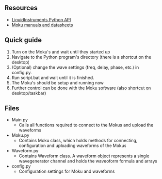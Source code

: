 ## Resources
* [LiquidInstruments Python API](https://www.liquidinstruments.com/products/apis/python-api/)
* [Moku manuals and datasheets](https://www.liquidinstruments.com/resources/supporting-material/product-documentation/)

## Quick guide
1. Turn on the Moku's and wait until they started up
2. Navigate to the Python program's directory (there is a shortcut on the desktop)
3. (Optional) change the wave settings (freq, delay, phase, etc.) in config.py. 
4. Run script.bat and wait until it is finished.
5. The Moku's should be setup and running now
6. Further control can be done with the Moku software (also shortcut on desktop/taskbar)

## Files
* Main.py
  * Calls all functions required to connect to the Mokus and upload the waveforms
* Moku.py
  * Contains Moku class, which holds methods for connecting, configuration and uploading waveforms of the Mokus
* Waveform.py
  * Contains Waveform class. A waveform object represents a single wavegenerator channel and holds the waveoform formula and arrays
* config.py
  * Configuration settings for Moku and waveforms